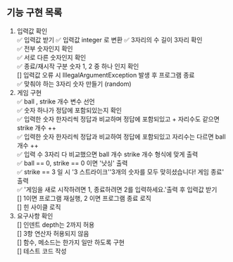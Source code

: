 ## 기능 구현 목록
1. 입력값 확인<br>
✅ 입력값 받기
✅ 입력값 integer 로 변환
✅ 3자리의 수 길이 3자리 확인<br>
✅ 전부 숫자인지 확인<br>
✅ 서로 다른 숫자인지 확인<br>
✅ 종료/재시작 구분 숫자 1, 2 중 하나 인지 확인<br>
[] 입력값 오류 시 IllegalArgumentException 발생 후 프로그램 종료<br>
✅ 맞춰야 하는 3자리 숫자 만들기 (random)
3. 게임 구현<br>
✅ ball , strike 개수 변수 선언 <br>
✅ 숫자 하나가 정답에 포함되있는지 확인 <br>
✅ 입력한 숫자 한자리씩 정답과 비교하며 정답에 포함되있고 + 자리수도 같으면 strike 개수 ++<br>
✅ 입력한 숫자 한자리씩 정답과 비교하여 정답에 포함되있고 자리수는 다르면 ball 개수 ++<br>
✅ 입력 수 3자리 다 비교했으면 ball 개수 strike 개수 형식에 맞게 출력<br>
✅ ball == 0, strike == 0 이면 '낫싱' 출력<br>
✅ strike == 3 일 시 '3 스트라이크''3개의 숫자를 모두 맞히셨습니다! 게임 종료' 출력<br>
✅ '게임을 새로 시작하려면 1, 종료하려면 2를 입력하세요.'출력 후 입력값 받기<br>
[] 1이면 프로그램 재실행, 2 이면 프로그램 종료 로직<br>
[] 힌 사이클 로직<br>
4. 요구사항 확인<br>
[] 인덴트 depth는 2까지 허용<br>
[] 3항 연산자 허용되지 않음<br>
[] 함수, 메소드는 한가지 일만 하도록 구현<br>
[] 테스트 코드 작성<br>